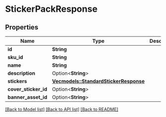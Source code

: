 # StickerPackResponse

## Properties

Name | Type | Description | Notes
------------ | ------------- | ------------- | -------------
**id** | **String** |  | 
**sku_id** | **String** |  | 
**name** | **String** |  | 
**description** | Option<**String**> |  | [optional]
**stickers** | [**Vec<models::StandardStickerResponse>**](StandardStickerResponse.md) |  | 
**cover_sticker_id** | Option<**String**> |  | [optional]
**banner_asset_id** | Option<**String**> |  | [optional]

[[Back to Model list]](../README.md#documentation-for-models) [[Back to API list]](../README.md#documentation-for-api-endpoints) [[Back to README]](../README.md)


